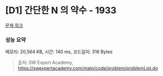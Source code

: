 # [D1] 간단한 N 의 약수 - 1933 

[문제 링크](https://swexpertacademy.com/main/code/problem/problemDetail.do?contestProbId=AV5PhcWaAKIDFAUq) 

### 성능 요약

메모리: 20,564 KB, 시간: 140 ms, 코드길이: 316 Bytes



> 출처: SW Expert Academy, https://swexpertacademy.com/main/code/problem/problemList.do